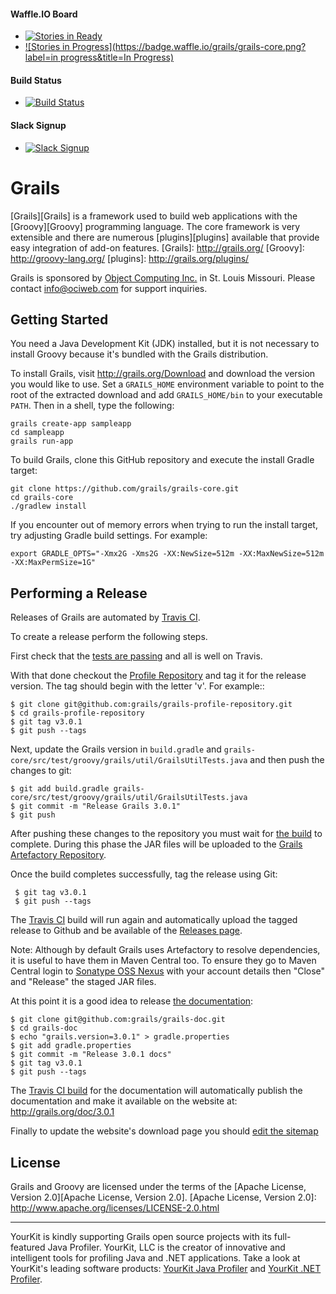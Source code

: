 #### Waffle.IO Board
- [![Stories in Ready](https://badge.waffle.io/grails/grails-core.png?label=ready&title=Ready)](https://waffle.io/grails/grails-core)
- [![Stories in Progress](https://badge.waffle.io/grails/grails-core.png?label=in progress&title=In Progress)](http://waffle.io/grails/grails-core)

#### Build Status
- [![Build Status](https://travis-ci.org/grails/grails-core.svg?branch=master)](https://travis-ci.org/grails/grails-core)

#### Slack Signup
- [![Slack Signup](http://slack-signup.grails.org/badge.svg)](http://slack-signup.grails.org)

Grails
===

[Grails][Grails] is a framework used to build web applications with the [Groovy][Groovy] programming language. The core framework is very extensible and there are numerous [plugins][plugins] available that provide easy integration of add-on features.
[Grails]: http://grails.org/
[Groovy]: http://groovy-lang.org/
[plugins]: http://grails.org/plugins/

Grails is sponsored by [Object Computing Inc.](http://www.ociweb.com) in St. Louis Missouri.  Please contact <info@ociweb.com> for support inquiries.

Getting Started
---

You need a Java Development Kit (JDK) installed, but it is not necessary to install Groovy because it's bundled with the Grails distribution.

To install Grails, visit http://grails.org/Download and download the version you would like to use. Set a `GRAILS_HOME` environment variable to point to the root of the extracted download and add `GRAILS_HOME/bin` to your executable `PATH`. Then in a shell, type the following:
	
	grails create-app sampleapp
	cd sampleapp
	grails run-app
	
To build Grails, clone this GitHub repository and execute the install Gradle target:

    git clone https://github.com/grails/grails-core.git
    cd grails-core
    ./gradlew install
    
If you encounter out of memory errors when trying to run the install target, try adjusting Gradle build settings. For example:

    export GRADLE_OPTS="-Xmx2G -Xms2G -XX:NewSize=512m -XX:MaxNewSize=512m -XX:MaxPermSize=1G"

Performing a Release
---

Releases of Grails are automated by [Travis CI](https://travis-ci.org/grails/grails-core).

To create a release perform the following steps.

First check that the [tests are passing](https://github.com/grails/grails-core/wiki/Travis-CI-status) and all is well on Travis.

With that done checkout the [Profile Repository](https://github.com/grails/grails-profile-repository) and tag it for the release version. The tag should begin with the letter 'v'. For example::

    $ git clone git@github.com:grails/grails-profile-repository.git
    $ cd grails-profile-repository
    $ git tag v3.0.1
    $ git push --tags

Next, update the Grails version in `build.gradle` and `grails-core/src/test/groovy/grails/util/GrailsUtilTests.java` and then push the changes to git:

    $ git add build.gradle grails-core/src/test/groovy/grails/util/GrailsUtilTests.java
    $ git commit -m "Release Grails 3.0.1"
    $ git push

After pushing these changes to the repository you must wait for [the build](https://travis-ci.org/grails/grails-core) to complete. During this phase the JAR files will be uploaded  to the [Grails Artefactory Repository](https://repo.grails.org/grails/libs-releases-local/).

Once the build completes successfully, tag the release using Git: 

     $ git tag v3.0.1
     $ git push --tags


The [Travis CI](https://travis-ci.org/grails/grails-core) build will run again and automatically upload the tagged release to Github and be available of the [Releases page](https://github.com/grails/grails-core/releases).

Note: Although by default Grails uses Artefactory to resolve dependencies, it is useful to have them in Maven Central too. To ensure they go to Maven Central login to [Sonatype OSS Nexus](https://oss.sonatype.org) with your account details then "Close" and "Release" the staged JAR files.

At this point it is a good idea to release [the documentation](https://github.com/grails/grails-doc):

    $ git clone git@github.com:grails/grails-doc.git
    $ cd grails-doc
    $ echo "grails.version=3.0.1" > gradle.properties
    $ git add gradle.properties
    $ git commit -m "Release 3.0.1 docs"
    $ git tag v3.0.1
    $ git push --tags
    
The [Travis CI build](https://travis-ci.org/grails/grails-doc) for the documentation will automatically publish the documentation and make it available on the website at: http://grails.org/doc/3.0.1

Finally to update the website's download page you should [edit the sitemap](https://github.com/grails/grails-static-website/blob/39c84b93e08ec111a7860075b89082c46083fe34/site/src/site/sitemap.groovy#L108)


License
---

Grails and Groovy are licensed under the terms of the [Apache License, Version 2.0][Apache License, Version 2.0].
[Apache License, Version 2.0]: http://www.apache.org/licenses/LICENSE-2.0.html


***

YourKit is kindly supporting Grails open source projects with its full-featured Java Profiler.
YourKit, LLC is the creator of innovative and intelligent tools for profiling
Java and .NET applications. Take a look at YourKit's leading software products:
[YourKit Java Profiler](http://www.yourkit.com/java/profiler/index.jsp) and
[YourKit .NET Profiler](http://www.yourkit.com/.net/profiler/index.jsp).
